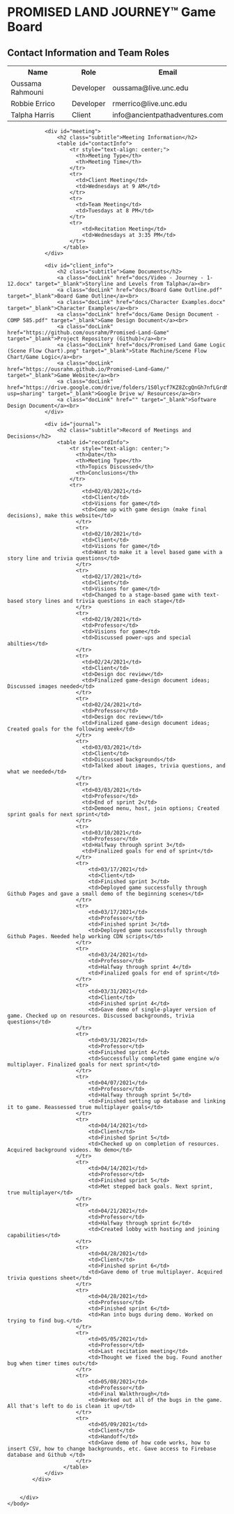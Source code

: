 <!DOCTYPE html>
<html lang="en">
    <head>
        <meta charset="UTF-8">
        <meta name="viewport" content="width=device-width, initial-scale=1.0">
        <link rel = "stylesheet" href = "styles.css">
        <title>Promised Land Journey Game</title>
    </head>
    <body>
        <div id="root"></div>
            <h1 id="title">PROMISED LAND JOURNEY™ Game Board</h1>
            <div id="bodyy">
                <div id="contact">
                    <h2 class="subtitle">Contact Information and Team Roles</h2> 
                    <table id="contactInfo">
                        <tr style="text-align: center;">
                          <th>Name</th>
                          <th>Role</th>
                          <th>Email</th>
                        </tr>
                        <tr>
                          <td>Oussama Rahmouni</td>
                          <td>Developer</td>
                          <td>oussama@live.unc.edu</td>
                        </tr>
                        <tr>
                          <td>Robbie Errico</td>
                          <td>Developer</td>
                          <td>rmerrico@live.unc.edu</td>
                        </tr>
                        <tr>
                            <td>Talpha Harris</td>
                            <td>Client</td>
                            <td>info@ancientpathadventures.com</td>
                        </tr>
                      </table>
                </div>

                <div id="meeting">
                    <h2 class="subtitle">Meeting Information</h2>
                    <table id="contactInfo">
                        <tr style="text-align: center;">
                          <th>Meeting Type</th>
                          <th>Meeting Time</th>
                        </tr>
                        <tr>
                          <td>Client Meeting</td>
                          <td>Wednesdays at 9 AM</td>
                        </tr>
                        <tr>
                          <td>Team Meeting</td>
                          <td>Tuesdays at 8 PM</td>
                        </tr>
                        <tr>
                            <td>Recitation Meeting</td>
                            <td>Wednesdays at 3:35 PM</td>
                        </tr>
                      </table>
                </div>

                <div id="client_info">
                    <h2 class="subtitle">Game Documents</h2>
                    <a class="docLink" href="docs/Video - Journey - 1-12.docx" target="_blank">Storyline and Levels from Talpha</a><br>
                    <a class="docLink" href="docs/Board Game Outline.pdf" target="_blank">Board Game Outline</a><br>
                    <a class="docLink" href="docs/Character Examples.docx" target="_blank">Character Examples</a><br>
                    <a class="docLink" href="docs/Game Design Document - COMP 585.pdf" target="_blank">Game Design Document</a><br>
                    <a class="docLink" href="https://github.com/ousrahm/Promised-Land-Game" target="_blank">Project Repository (Github)</a><br>
                    <a class="docLink" href="docs/Promised Land Game Logic (Scene Flow Chart).png" target="_blank">State Machine/Scene Flow Chart/Game Logic</a><br>
                    <a class="docLink" href="https://ousrahm.github.io/Promised-Land-Game/" target="_blank">Game Website</a><br>
                    <a class="docLink" href="https://drive.google.com/drive/folders/1S0lycf7KZ8ZcgQnGh7nfLGrdNzwCx1Dt?usp=sharing" target="_blank">Google Drive w/ Resources</a><br>
                    <a class="docLink" href="" target="_blank">Software Design Document</a><br>
                </div>

                <div id="journal">
                    <h2 class="subtitle">Record of Meetings and Decisions</h2>
                    <table id="recordInfo">
                        <tr style="text-align: center;">
                          <th>Date</th>
                          <th>Meeting Type</th>
                          <th>Topics Discussed</th>
                          <th>Conclusions</th>
                        </tr>
                        <tr>
                            <td>02/03/2021</td>
                            <td>Client</td>
                            <td>Visions for game</td>
                            <td>Come up with game design (make final decisions), make this website</td>
                          </tr>
                          <tr>
                            <td>02/10/2021</td>
                            <td>Client</td>
                            <td>Visions for game</td>
                            <td>Want to make it a level based game with a story line and trivia questions</td>
                          </tr>
                          <tr>
                            <td>02/17/2021</td>
                            <td>Client</td>
                            <td>Visions for game</td>
                            <td>Changed to a stage-based game with text-based story lines and trivia questions in each stage</td>
                          </tr>
                          <tr>
                            <td>02/19/2021</td>
                            <td>Professor</td>
                            <td>Visions for game</td>
                            <td>Discussed power-ups and special abilties</td>
                          </tr>
                          <tr>
                            <td>02/24/2021</td>
                            <td>Client</td>
                            <td>Design doc review</td>
                            <td>Finalized game-design document ideas; Discussed images needed</td>
                          </tr>
                          <tr>
                            <td>02/24/2021</td>
                            <td>Professor</td>
                            <td>Design doc review</td>
                            <td>Finalized game-design document ideas; Created goals for the following week</td>
                          </tr>
                          <tr>
                            <td>03/03/2021</td>
                            <td>Client</td>
                            <td>Discussed backgrounds</td>
                            <td>Talked about images, trivia questions, and what we needed</td>
                          </tr>
                          <tr>
                            <td>03/03/2021</td>
                            <td>Professor</td>
                            <td>End of sprint 2</td>
                            <td>Demoed menu, host, join options; Created sprint goals for next sprint</td>
                          </tr>
                          <tr>
                            <td>03/10/2021</td>
                            <td>Professor</td>
                            <td>Halfway through sprint 3</td>
                            <td>Finalized goals for end of sprint</td>
                          </tr>
                          <tr>
                              <td>03/17/2021</td>
                              <td>Client</td>
                              <td>Finished sprint 3</td>
                              <td>Deployed game successfully through Github Pages and gave a small demo of the beginning scenes</td>
                          </tr>
                          <tr>
                              <td>03/17/2021</td>
                              <td>Professor</td>
                              <td>Finished sprint 3</td>
                              <td>Deployed game successfully through Github Pages. Needed help working CDN scripts</td>
                          </tr>
                          <tr>
                              <td>03/24/2021</td>
                              <td>Professor</td>
                              <td>Halfway through sprint 4</td>
                              <td>Finalized goals for end of sprint</td>
                          </tr>
                          <tr>
                              <td>03/31/2021</td>
                              <td>Client</td>
                              <td>Finished sprint 4</td>
                              <td>Gave demo of single-player version of game. Checked up on resources. Discussed backgrounds, trivia questions</td>
                          </tr>
                          <tr>
                              <td>03/31/2021</td>
                              <td>Professor</td>
                              <td>Finished sprint 4</td>
                              <td>Successfully completed game engine w/o multiplayer. Finalized goals for next sprint</td>
                          </tr>
                          <tr>
                              <td>04/07/2021</td>
                              <td>Professor</td>
                              <td>Halfway through sprint 5</td>
                              <td>Finished setting up database and linking it to game. Reassessed true multiplayer goals</td>
                          </tr>
                          <tr>
                              <td>04/14/2021</td>
                              <td>Client</td>
                              <td>Finished Sprint 5</td>
                              <td>Checked up on completion of resources. Acquired background videos. No demo</td>
                          </tr>
                          <tr>
                              <td>04/14/2021</td>
                              <td>Professor</td>
                              <td>Finished sprint 5</td>
                              <td>Met stepped back goals. Next sprint, true multiplayer</td>
                          </tr>
                          <tr>
                              <td>04/21/2021</td>
                              <td>Professor</td>
                              <td>Halfway through sprint 6</td>
                              <td>Created lobby with hosting and joining capabilities</td>
                          </tr>
                          <tr>
                              <td>04/28/2021</td>
                              <td>Client</td>
                              <td>Finished sprint 6</td>
                              <td>Gave demo of true multiplayer. Acquired trivia questions sheet</td>
                          </tr>
                          <tr>
                              <td>04/28/2021</td>
                              <td>Professor</td>
                              <td>Finished sprint 6</td>
                              <td>Ran into bugs during demo. Worked on trying to find bug.</td>
                          </tr>
                          <tr>
                              <td>05/05/2021</td>
                              <td>Professor</td>
                              <td>Last recitation meeting</td>
                              <td>Thought we fixed the bug. Found another bug when timer times out</td>
                          </tr>
                          <tr>
                              <td>05/08/2021</td>
                              <td>Professor</td>
                              <td>Final Walkthrough</td>
                              <td>Worked out all of the bugs in the game. All that's left to do is clean it up</td>
                          </tr>
                          <tr>
                              <td>05/09/2021</td>
                              <td>Client</td>
                              <td>Handoff</td>
                              <td>Gave demo of how code works, how to insert CSV, how to change backgrounds, etc. Gave access to Firebase database and Github </td>
                          </tr>
                      </table>
                </div>
            </div>

            
        </div>
    </body>
</html>


